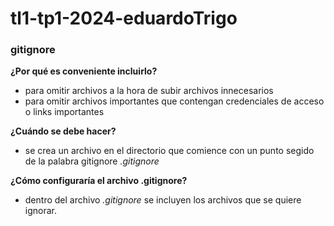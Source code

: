 # tl1-tp1-2024-eduardoTrigo
### gitignore

**¿Por qué es conveniente incluirlo?**
- para omitir archivos a la hora de subir archivos innecesarios
- para omitir archivos importantes que contengan credenciales de acceso o links importantes


**¿Cuándo se debe hacer?**
- se crea un archivo en el directorio que comience con un punto segido de la palabra gitignore
    _.gitignore_


**¿Cómo configuraría el archivo .gitignore?**
- dentro del archivo _.gitignore_ se incluyen los archivos que se quiere ignorar.
